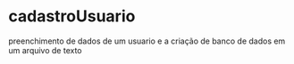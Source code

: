 # cadastroUsuario

preenchimento de dados de um usuario e a criação de banco de dados em um arquivo de texto
